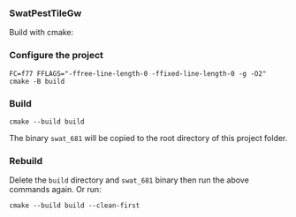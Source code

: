 ### SwatPestTileGw

Build with cmake:


### Configure the project

`FC=f77 FFLAGS="-ffree-line-length-0 -ffixed-line-length-0 -g -O2" cmake -B build`

### Build

`cmake --build build`

The binary `swat_681` will be copied to the root directory of this project folder. 

### Rebuild
Delete the `build` directory and `swat_681` binary then run the above commands again. Or run:

`cmake --build build --clean-first`

